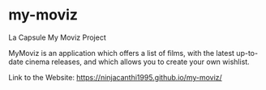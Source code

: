 # my-moviz
La Capsule My Moviz Project

MyMoviz is an application which offers a list of films, with the latest up-to-date cinema releases, and which allows you to create your own wishlist.

Link to the Website: https://ninjacanthi1995.github.io/my-moviz/